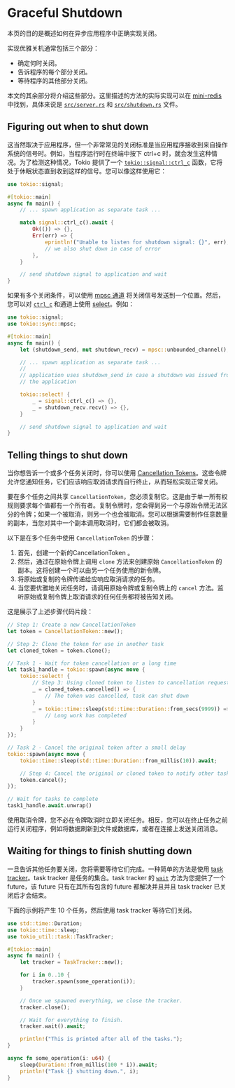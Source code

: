 # Graceful Shutdown

本页的目的是概述如何在异步应用程序中正确实现关闭。

实现优雅关机通常包括三个部分：

- 确定何时关闭。
- 告诉程序的每个部分关闭。
- 等待程序的其他部分关闭。

本文的其余部分将介绍这些部分。这里描述的方法的实际实现可以在 [mini-redis](https://github.com/tokio-rs/mini-redis/) 中找到，具体来说是 [`src/server.rs`](https://github.com/tokio-rs/mini-redis/blob/master/src/server.rs) 和 [`src/shutdown.rs`](https://github.com/tokio-rs/mini-redis/blob/master/src/shutdown.rs) 文件。

## Figuring out when to shut down

这当然取决于应用程序，但一个非常常见的关闭标准是当应用程序接收到来自操作系统的信号时。例如，当程序运行时在终端中按下 ctrl+c 时，就会发生这种情况。为了检测这种情况，Tokio 提供了一个 [`tokio::signal::ctrl_c`](https://docs.rs/tokio/1/tokio/signal/fn.ctrl_c.html) 函数，它将处于休眠状态直到收到这样的信号。您可以像这样使用它：

```rust
use tokio::signal;

#[tokio::main]
async fn main() {
    // ... spawn application as separate task ...

    match signal::ctrl_c().await {
        Ok(()) => {},
        Err(err) => {
            eprintln!("Unable to listen for shutdown signal: {}", err);
            // we also shut down in case of error
        },
    }

    // send shutdown signal to application and wait
}
```

如果有多个关闭条件，可以使用 [mpsc 通道](https://docs.rs/tokio/1/tokio/sync/mpsc/index.html) 将关闭信号发送到一个位置。然后，您可以对 [`ctrl_c`](https://docs.rs/tokio/1/tokio/signal/fn.ctrl_c.html) 和通道上使用 [select](https://docs.rs/tokio/1/tokio/macro.select.html)。例如：

```rust
use tokio::signal;
use tokio::sync::mpsc;

#[tokio::main]
async fn main() {
    let (shutdown_send, mut shutdown_recv) = mpsc::unbounded_channel();

    // ... spawn application as separate task ...
    //
    // application uses shutdown_send in case a shutdown was issued from inside
    // the application

    tokio::select! {
        _ = signal::ctrl_c() => {},
        _ = shutdown_recv.recv() => {},
    }

    // send shutdown signal to application and wait
}
```

## Telling things to shut down

当你想告诉一个或多个任务关闭时，你可以使用 [Cancellation Tokens](https://docs.rs/tokio-util/latest/tokio_util/sync/struct.CancellationToken.html)。这些令牌允许您通知任务，它们应该响应取消请求而自行终止，从而轻松实现正常关闭。

要在多个任务之间共享 `CancellationToken`，您必须复制它。这是由于单一所有权规则要求每个值都有一个所有者。复制令牌时，您会得到另一个与原始令牌无法区分的令牌；如果一个被取消，则另一个也会被取消。您可以根据需要制作任意数量的副本，当您对其中一个副本调用取消时，它们都会被取消。

以下是在多个任务中使用 `CancellationToken` 的步骤：

1. 首先，创建一个新的CancellationToken 。
2. 然后，通过在原始令牌上调用 `clone` 方法来创建原始 `CancellationToken` 的副本。这将创建一个可以由另一个任务使用的新令牌。
3. 将原始或复制的令牌传递给应响应取消请求的任务。
4. 当您要优雅地关闭任务时，请调用原始令牌或复制令牌上的 `cancel` 方法。监听原始或复制令牌上取消请求的任何任务都将被告知关闭。

这是展示了上述步骤代码片段：

```rust
// Step 1: Create a new CancellationToken
let token = CancellationToken::new();

// Step 2: Clone the token for use in another task
let cloned_token = token.clone();

// Task 1 - Wait for token cancellation or a long time
let task1_handle = tokio::spawn(async move {
    tokio::select! {
        // Step 3: Using cloned token to listen to cancellation requests
        _ = cloned_token.cancelled() => {
            // The token was cancelled, task can shut down
        }
        _ = tokio::time::sleep(std::time::Duration::from_secs(9999)) => {
            // Long work has completed
        }
    }
});

// Task 2 - Cancel the original token after a small delay
tokio::spawn(async move {
    tokio::time::sleep(std::time::Duration::from_millis(10)).await;

    // Step 4: Cancel the original or cloned token to notify other tasks about shutting down gracefully
    token.cancel();
});

// Wait for tasks to complete
task1_handle.await.unwrap()
```

使用取消令牌，您不必在令牌取消时立即关闭任务。相反，您可以在终止任务之前运行关闭程序，例如将数据刷新到文件或数据库，或者在连接上发送关闭消息。

## Waiting for things to finish shutting down

一旦告诉其他任务要关闭，您将需要等待它们完成。一种简单的方法是使用 [task tracker](https://docs.rs/tokio-util/latest/tokio_util/task/task_tracker)。task tracker 是任务的集合。task tracker 的 [`wait`](https://docs.rs/tokio-util/latest/tokio_util/task/task_tracker/struct.TaskTracker.html#method.wait) 方法为您提供了一个 future，该 future 只有在其所有包含的 future 都解决并且并且 task tracker 已关闭后才会结束。

下面的示例将产生 10 个任务，然后使用 task tracker 等待它们关闭。

```rust
use std::time::Duration;
use tokio::time::sleep;
use tokio_util::task::TaskTracker;

#[tokio::main]
async fn main() {
    let tracker = TaskTracker::new();

    for i in 0..10 {
        tracker.spawn(some_operation(i));
    }

    // Once we spawned everything, we close the tracker.
    tracker.close();

    // Wait for everything to finish.
    tracker.wait().await;

    println!("This is printed after all of the tasks.");
}

async fn some_operation(i: u64) {
    sleep(Duration::from_millis(100 * i)).await;
    println!("Task {} shutting down.", i);
}
```
